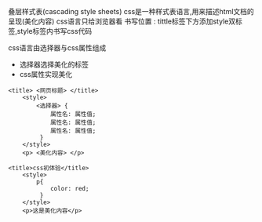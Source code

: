 叠层样式表(cascading style sheets)
css是一种样式表语言,用来描述html文档的呈现(美化内容)
css语言只给浏览器看
书写位置 : tittle标签下方添加style双标签,style标签内书写css代码

css语言由选择器与css属性组成
+ 选择器选择美化的标签
+ css属性实现美化
```
<title> <网页标题> </title>
    <style>
        <选择器> {
            属性名: 属性值;
            属性名: 属性值;
            属性名: 属性值;
         }
    </style>
    <p> <美化内容> </p>
```

```
<title>css初体验</title>
    <style>
        p{
            color: red;
         }
    </style>
    <p>这是美化内容</p>
```